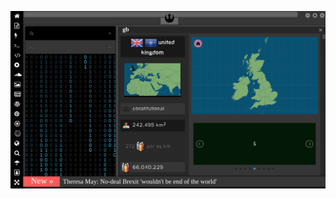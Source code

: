 
![Image](brexit.png)

<!-- 
https://www.uludagsozluk.com/k/k%C4%B1l%C4%B1%C3%A7daro%C4%9Flu-nun-koltu%C4%9Fa-kene-gibi-yap%C4%B1%C5%9Fmas%C4%B1/&w=bg
bkz gılıştarın myk üyelerini halk seçsin önerisini meclise sunması
https://www.chp.org.tr/parti-yonetimi/myk-uyeleri bkz gılışatrın myk üyelerini mal mal oturması
bkz gılıştaroğlanın oğlunun sünnetsiz olduğu iddaları
bkz gılıştarın koltuğa yabışması
https://www.chp.org.tr/parti-yonetimi/myk-uyeleri
https://www.facebook.com/CHP-GENEL-MERKEZ-109953955716872/
bkz deniz gemişin parkası vs peygameber edendinin sakalı şerifi
bkz alper potuk ali koç aşkı iddaları
bkz celal gışıştaroğlanın yerim uzun adamın yeridir paylaşımı
bkz devlet bahçeli gışıştaroğlana sakso çekti yalanı iddaları
bkz tayyip damadın peniz yüzğünü azıyla takıyor yalanı iddaları
https://www.uludagsozluk.com/k/sokaklar%C4%B1m%C4%B1z-gen%C3%A7lerimizle-%C3%A7ok-daha-g%C3%BCzel/
https://www.chp.org.tr/ bkz gışıştarın iyice yerleşmesi
bkz e devlet soy ağacı sorgularken ceddin deden dinlemek
bkz hoşlaşılan cumburlop başkanının profilini fareyle okşamak
https://www.tccb.gov.tr/ bkz bi bakışı var sanırsın şampiyonlar ligi bilader
bkz gılıştarın goltuğa yapışması
bkz millet himzet beklerken gışıştarın osura osura uyuması
https://www.uludagsozluk.com/k/%C3%A7%C4%B1ld%C4%B1rsan%C4%B1z-da-kudursan%C4%B1z-da-akp-pkk-y%C4%B1-bitirecek/
->

![Image](wiccanyear.png)

[![Image](hearthemoment.png)](http://www.taschen-transfer.com/media/downloads/teaser_ce_buendchen.pdf)

[![Image](myth-of-the-jewish-genome.png)](https://www.npmjs.com/package/browserless)

![Image](mediasource.png)

![Image](ISS.png)

[![Image](完璧.png)](https://www.ibm.com/developerworks/jp/aix/library/au-errnovariable/index.html)

![Image](voyager.png)

![Image](stone-sky.png)


